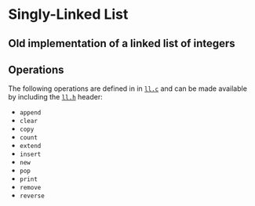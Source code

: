 # Singly-Linked List

## Old implementation of a linked list of integers

## Operations

The following operations are defined in in [`ll.c`](ll.c)
and can be made available by including the [`ll.h`](ll.h) header:
- `append`
- `clear`
- `copy`
- `count`
- `extend`
- `insert`
- `new`
- `pop`
- `print`
- `remove`
- `reverse`
